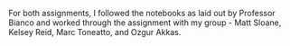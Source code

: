 For both assignments, I followed the notebooks as laid out by Professor Bianco and worked through the assignment with my group - 
Matt Sloane, Kelsey Reid, Marc Toneatto, and Ozgur Akkas.
